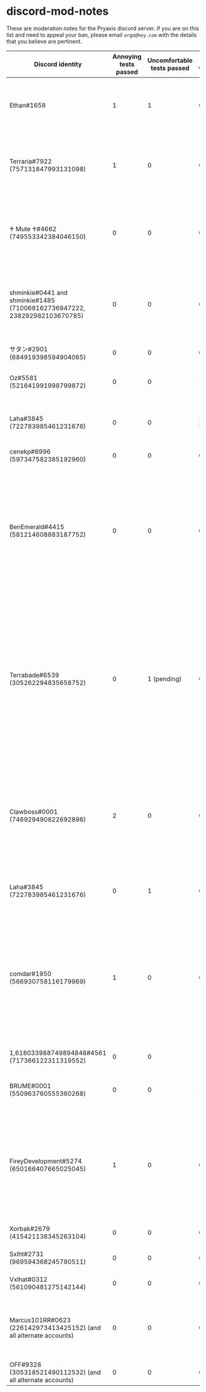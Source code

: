 # discord-mod-notes
These are moderation notes for the Pryaxis discord server. If you are on this list and need to appeal your ban, please email `argo@hey.com` with the details that you believe are pertinent.

|Discord identity|Annoying tests passed|Uncomfortable tests passed|Other warnings|Notes/Actions performed|Moderation|
|---|--|--|--|---------|---------|
|Ethan#1658|1|1|0|Posted a phishing message in every channel, the message pinged @everyone and had a suspicious link to some fake Discord Nitro giveaway.|All messages deleted, permanently banned by moist.|
|Terraria#7922 (757131847993131098)|1|0|0|Temporarily banned for nickname changing abuse after repeatedly being renamed to not have a nickname intentionally designed to appear at the top of the online user list.||
|♰ Mute ♰#4662 (749553342384046150)|0|0|0|Permanently banned and deleted all messages from 7 days prior after spamming every channel with a phishing link, and also had a user description that said that all women were braindead.||
|shminkie#0441 and shminkie#1485 (710068162736947222, 238292982103670785)|0|0|0|This user has an alt account: shminkie#1485 (710068162736947222, 238292982103670785). There are no notes for this user other than the fact that we have mistakenly banned them twice.||
|サタン#2901 (684919398594904065)|0|0|0|We are certain this user is scamming people. Permanently banned.||
|Oz#5581 (521641991998799872)|0|0|1|Silenced. Ignored ToS warning re: giving instructions on how to crash clients.||
|Laha#3845 (722783985461231676)|0|0|2|Silenced. Ignored ToS warning re: asking how to crash clients, then giving example of how to crash clients. Left the server to evade silence role.||
|cenekp#6996 (597347582385192960)|0|0|0|Posted a phishing link. Permabanned.||
|BenEmerald#4415 (581214608883187752)|0|0|0|Permanently banned due to ToS violations reported to moderation team, specifically violation of "defame, libel, ridicule, mock, stalk, threaten, harass, intimidate or abuse anyone;" and "engage in conduct that is fraudulent or illegal or otherwise harmful to Discord or any other user;" and "defame, libel, ridicule, mock, stalk, threaten, harass, intimidate or abuse anyone;"||
|Terrabade#6539 (305262294835658752)|0|1 (pending)|0|Reported for violating uncomfortable rule, however, they left the server prior to any moderation action taking place. Therefore, they are to be silenced on sight and given a warning related to using others for the purposes of being self-congratulatory and unconstructive. Escalated to ban after they joined the server, chatted away, and left. They appealed again and said they wouldn't be the way they were behaving before, and the moderation team accepted the silence appeal.||
|Clawboss#0001 (746929490822692896)|2|0|0|Muted for pinging the entire moderation team to ask a question when the guidelines clearly say that you should not be attention seeking. Banned for evading the silence role without even acknowleding it by rejoining the server to clear the role and then proceeding to ask for direct links to random things.||
|Laha#3845 (722783985461231676)|0|1|0|Warned about being toxic after commenting on someone's English-as-a-second-language skills.|
|comdar#1950 (566930758116179969)|1|0|0|Trolling: Attempted to spam ping @everyone at least 21 times, made toxic posts in tshock/discussions, using inappropriate profile image on discord, the same person who continuously made inflammatory posts regarding tshock and its contributors. Previously known on GitHub as 'Grif946' which is now deleted. Now, ban revoked, last chance appeal accepted.||
|𝟣,618033988749894848#4561 (717366122311319552)|0|0|1|Dropped a Terraria 0-day in Discord, warned about Discord ToS.||
|BRUME#0001 (550963760555360268)|0|0|1|Linked to cheats while asking how to stop said cheats from working. Message deleted. Warned about Discord ToS.||
|FireyDevelopment#5274 (650166407665025045)|1|0|0|Asked for status of updates twice in 2 minutes, and was subsequently warned about asking for updates. After being warned, deleted messages to make it look less like spam occurred. Then, pinged @hakusaro with a message saying "don't ping me" and then deleted the message. Sent to silence channel.||
|Xorbak#2679 (415421138345263104)|0|0|0|Banned. Discussing / planning DDoS attempts, botting, hacking||
|Sxlht#2731 (969594368245780511)|0|0|0|Banned. Discussing / planning DDoS attempts, botting, hacking||
|Vxlhat#0312 (561090481275142144)|0|0|0|Banned. Discussing / planning DDoS attempts, botting, hacking||
|Marcus101RR#0623 (226142973413425152) (and all alternate accounts)|0|0|0|Banned, due to the Pryaxis ban policy of applying bans across services. An anonymous discord user writes: "He is the reason this discord server got terminated last time."|
|OFF#9328 (305318521490112532) (and all alternate accounts)|0|0|0|Paypal fraud / chargeback.|
